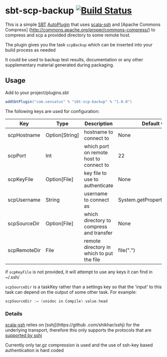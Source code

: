 # sbt-scp-backup [![Build Status](https://travis-ci.org/Sensatus/sbt-scp-backup.svg?branch=master)](https://travis-ci.org/Sensatus/sbt-scp-backup)

This is a simple [SBT](http://www.scala-sbt.org) [AutoPlugin](http://www.scala-sbt.org/0.13/docs/Plugins.html)
that uses [scala-ssh](https://github.com/sirthias/scala-ssh) and [Apache Commons Compress]
(http://commons.apache.org/proper/commons-compress/) to compress and scp a provided directory to 
some remote host.

The plugin gives you the task ```scpBackup``` which can be inserted into your build process as 
needed

It could be used to backup test results, documentation or any other supplementary material 
generated during packaging.


## Usage

Add to your project/plugins.sbt

```scala
addSbtPlugin("com.sensatus" % "sbt-scp-backup" % "1.0.0")
```

The following keys are used for configuration:
    
 Key         | Type          |Description                                | Default value
-------------|---------------|-------------------------------------------|----------------------
scpHostname  | Option[String]| hostname to connect to                    | None
scpPort      | Int           | which port on remote host to connect to   | 22
scpKeyFile   | Option[File]  | key file to use to authenticate           | None
scpUsername  | String        | username to connect as                    | System.getProperty("user.name")
scpSourceDir | Option[File]  | which directory to compress and transfer  | None
scpRemoteDir | File          | remote directory in which to put the file | file(".")

if ```scpKeyFile``` is not provided, it will attempt to use any keys it can find in ~/.ssh/

```scpSourceDir``` is a taskKey rather than a settings key so that the 'input' to this task can 
depend on the output of some other task. For example:

```scala
scpSourceDir := (unidoc in Compile).value.head
```

### Details

[scala-ssh](https://github.com/sirthias/scala-ssh) relies on [sshj](https://github
.com/shikhar/sshj) for the underlying transport, therefore this only supports the protocols that are
[supported by sshj](https://github.com/shikhar/sshj#supported-algorithms)

Currently only tar.gz compression is used and the use of ssh-key based authentication is hard coded


